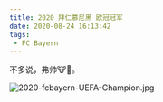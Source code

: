 ```yaml
---
title: 2020 拜仁慕尼黑 欧冠冠军
date: 2020-08-24 16:13:42
tags:
 - FC Bayern
---
```


不多说，弗帅🐮🍺。

![2020-fcbayern-UEFA-Champion.jpg](https://m.nep.me/blog/post/2020-fcbayern-UEFA-Champion.jpg)
